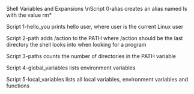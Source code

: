 Shell Variables and Expansions
\nScript 0-alias creates an alias named ls with the value rm*

Script 1-hello_you prints hello user, where user is the current Linux user

Script 2-path adds /action to the PATH where /action should be the last directory the shell looks into when looking for a program

Script 3-paths counts the number of directories in the PATH variable

Script 4-global_variables lists environment variables

Script 5-local_variables lists all local variables, environment variables and functions
